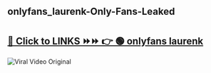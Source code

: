 
 ## onlyfans_laurenk-Only-Fans-Leaked

# <h2><a href="https://clipsfans.com/onlyfans_laurenk&ref=git">🔗 Click to LINKS ⏩⏩ 👉 🟢 onlyfans laurenk </a></h2>

<a href="https://clipsfans.com/onlyfans_laurenk&ref=git" rel="nofollow" data-target="animated-image.originalLink"><img src="https://i.ibb.co.com/xMMVF88/686577567.gif" alt="Viral Video Original" style="max-width: 100%; display: inline-block;" data-target="animated-image.originalImage"></a>
